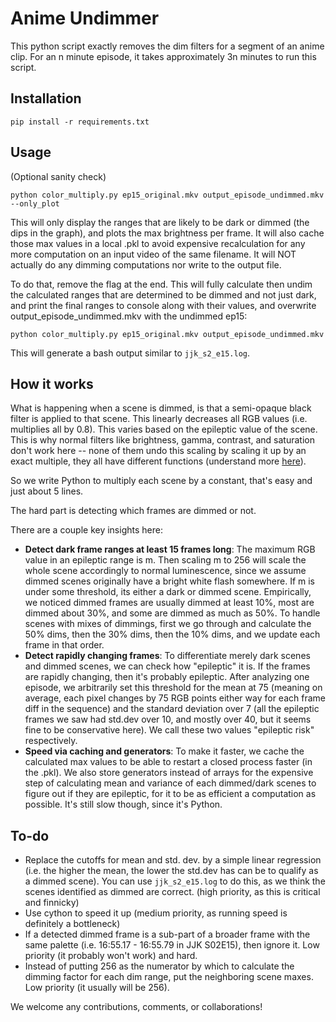 # Anime Undimmer

This python script exactly removes the dim filters for a segment of an anime clip. For an n minute episode, it takes approximately 3n minutes to run this script.

## Installation
```
pip install -r requirements.txt
```

## Usage

(Optional sanity check)
```
python color_multiply.py ep15_original.mkv output_episode_undimmed.mkv --only_plot
```

This will only display the ranges that are likely to be dark or dimmed (the dips in the graph), and plots the max brightness per frame. It will also cache those max values in a local .pkl to avoid expensive recalculation for any more computation on an input video of the same filename. It will NOT actually do any dimming computations nor write to the output file.

To do that, remove the flag at the end. This will fully calculate then undim the calculated ranges that are determined to be dimmed and not just dark, and print the final ranges to console along with their values, and overwrite output_episode_undimmed.mkv with the undimmed ep15:

```
python color_multiply.py ep15_original.mkv output_episode_undimmed.mkv
```

This will generate a bash output similar to `jjk_s2_e15.log`.

## How it works

What is happening when a scene is dimmed, is that a semi-opaque black filter is applied to that scene. This linearly decreases all RGB values (i.e. multiplies all by 0.8). This varies based on the epileptic value of the scene. This is why normal filters like brightness, gamma, contrast, and saturation don't work here -- none of them undo this scaling by scaling it up by an exact multiple, they all have different functions (understand more [here](https://chat.openai.com/share/e0198c0f-e20a-4eb1-a51f-cfbf085d6533)).

So we write Python to multiply each scene by a constant, that's easy and just about 5 lines.

The hard part is detecting which frames are dimmed or not.

There are a couple key insights here:
- **Detect dark frame ranges at least 15 frames long**: The maximum RGB value in an epileptic range is m. Then scaling m to 256 will scale the whole scene accordingly to normal luminescence, since we assume dimmed scenes originally have a bright white flash somewhere. If m is under some threshold, its either a dark or dimmed scene. Empirically, we noticed dimmed frames are usually dimmed at least 10%, most are dimmed about 30%, and some are dimmed as much as 50%. To handle scenes with mixes of dimmings, first we go through and calculate the 50% dims, then the 30% dims, then the 10% dims, and we update each frame in that order.
- **Detect rapidly changing frames**: To differentiate merely dark scenes and dimmed scenes, we can check how "epileptic" it is. If the frames are rapidly changing, then it's probably epileptic. After analyzing one episode, we arbitrarily set this threshold for the mean at 75 (meaning on average, each pixel changes by 75 RGB points either way for each frame diff in the sequence) and the standard deviation over 7 (all the epileptic frames we saw had std.dev over 10, and mostly over 40, but it seems fine to be conservative here). We call these two values "epileptic risk" respectively.
- **Speed via caching and generators**: To make it faster, we cache the calculated max values to be able to restart a closed process faster (in the .pkl). We also store generators instead of arrays for the expensive step of calculating mean and variance of each dimmed/dark scenes to figure out if they are epileptic, for it to be as efficient a computation as possible. It's still slow though, since it's Python.

## To-do
- Replace the cutoffs for mean and std. dev. by a simple linear regression (i.e. the higher the mean, the lower the std.dev has can be to qualify as a dimmed scene). You can use `jjk_s2_e15.log` to do this, as we think the scenes identified as dimmed are correct. (high priority, as this is critical and finnicky)
- Use cython to speed it up (medium priority, as running speed is definitely a bottleneck)
- If a detected dimmed frame is a sub-part of a broader frame with the same palette (i.e. 16:55.17 - 16:55.79 in JJK S02E15), then ignore it. Low priority (it probably won't work) and hard.
- Instead of putting 256 as the numerator by which to calculate the dimming factor for each dim range, put the neighboring scene maxes. Low priority (it usually will be 256).

We welcome any contributions, comments, or collaborations!
